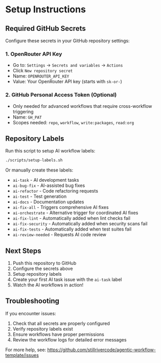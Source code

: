 # Setup Instructions

## Required GitHub Secrets

Configure these secrets in your GitHub repository settings:

### 1. OpenRouter API Key
- Go to: `Settings` → `Secrets and variables` → `Actions`
- Click `New repository secret`
- Name: `OPENROUTER_API_KEY`
- Value: Your OpenRouter API key (starts with `sk-or-`)

### 2. GitHub Personal Access Token (Optional)
- Only needed for advanced workflows that require cross-workflow triggering
- Name: `GH_PAT`
- Scopes needed: `repo`, `workflow`, `write:packages`, `read:org`

## Repository Labels

Run this script to setup AI workflow labels:

```bash
./scripts/setup-labels.sh
```

Or manually create these labels:

- `ai-task` - AI development tasks
- `ai-bug-fix` - AI-assisted bug fixes
- `ai-refactor` - Code refactoring requests
- `ai-test` - Test generation
- `ai-docs` - Documentation updates
- `ai-fix-all` - Triggers comprehensive AI fixes
- `ai-orchestrate` - Alternative trigger for coordinated AI fixes
- `ai-fix-lint` - Automatically added when lint checks fail
- `ai-fix-security` - Automatically added when security scans fail
- `ai-fix-tests` - Automatically added when test suites fail
- `ai-review-needed` - Requests AI code review

## Next Steps

1. Push this repository to GitHub
2. Configure the secrets above
3. Setup repository labels
4. Create your first AI task issue with the `ai-task` label
5. Watch the AI workflows in action!

## Troubleshooting

If you encounter issues:

1. Check that all secrets are properly configured
2. Verify repository labels exist
3. Ensure workflows have proper permissions
4. Review the workflow logs for detailed error messages

For more help, see: https://github.com/stillrivercode/agentic-workflow-template/issues
